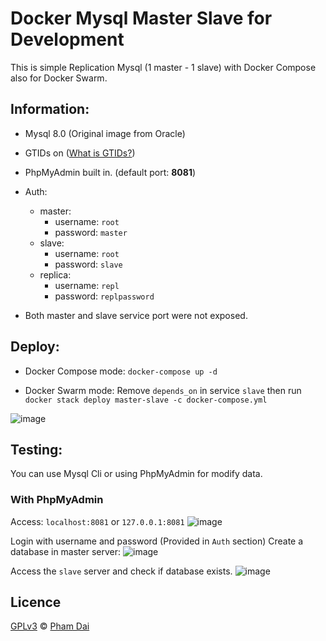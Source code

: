 # Docker Mysql Master Slave for Development
This is simple Replication Mysql (1 master - 1 slave) with Docker Compose also for Docker Swarm.

## Information:

- Mysql 8.0 (Original image from Oracle)
- GTIDs on ([What is GTIDs?](https://www.redhat.com/sysadmin/gtid-replication-mysql-servers "What is GTIDs?"))
- PhpMyAdmin built in. (default port: **8081**)
- Auth:
  - master:
    - username: `root`
    - password: `master`
  - slave:
    - username: `root`
    - password: `slave`
  - replica:
    - username: `repl`
    - password: `replpassword`

- Both master and slave service port were not exposed.

## Deploy:

- Docker Compose mode:
`docker-compose up -d`

- Docker Swarm mode:
Remove `depends_on` in service `slave` then run
`docker stack deploy master-slave -c docker-compose.yml`

![image](https://user-images.githubusercontent.com/96720166/207311571-0323d746-8c99-46bf-8d18-a9b320d322f2.png)

## Testing:

You can use Mysql Cli or using PhpMyAdmin for modify data.

### With PhpMyAdmin
Access: `localhost:8081` or `127.0.0.1:8081`
![image](https://user-images.githubusercontent.com/96720166/207311767-9be14dc4-5777-401f-a472-17636bb16e12.png)

Login with username and password (Provided in `Auth` section)
Create a database in master server:
![image](https://user-images.githubusercontent.com/96720166/207312536-d146197e-5d91-4d4c-aa1e-528d671d765b.png)

Access the `slave` server and check if database exists.
![image](https://user-images.githubusercontent.com/96720166/207312801-b4cd7347-5fbd-4539-8964-b0a2fcf3089e.png)

## Licence
[GPLv3][gpl] © [Pham Dai][author]

[magento-badge]:https://img.shields.io/badge/magento-2.3.x%20%7C%202.4.x-orange.svg?logo=magento&style=for-the-badge
[release-badge]:https://img.shields.io/github/v/release/robaimes/module-checkout-designs?sort=semver&style=for-the-badge&color=blue
[packagist]:https://repo.codefarm.codes/#cdfrm/magento2-splitdb
[gpl]:https://www.gnu.org/licenses/gpl-3.0.en.html
[author]:https://www.linkedin.com/in/daipham3101/


